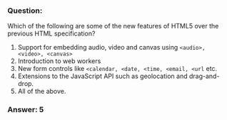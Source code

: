 ### Question:

Which of the following are some of the new features of HTML5 over the previous HTML specification?

1. Support for embedding audio, video and canvas using `<audio>, <video>, <canvas>`
2. Introduction to web workers
3. New form controls like `<calendar, <date, <time, <email, <url` etc.
4. Extensions to the JavaScript API such as geolocation and drag-and-drop.
5. All of the above.

### Answer: 5
